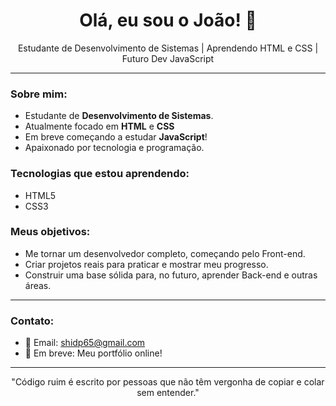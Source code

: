 <h1 align="center">Olá, eu sou o João! 👋</h1>

<p align="center">
Estudante de Desenvolvimento de Sistemas | Aprendendo HTML e CSS | Futuro Dev JavaScript
</p>

---

### Sobre mim:
- Estudante de **Desenvolvimento de Sistemas**.
- Atualmente focado em **HTML** e **CSS**
- Em breve começando a estudar **JavaScript**!
- Apaixonado por tecnologia e programação.

### Tecnologias que estou aprendendo:
- HTML5
- CSS3

### Meus objetivos:
- Me tornar um desenvolvedor completo, começando pelo Front-end.
- Criar projetos reais para praticar e mostrar meu progresso.
- Construir uma base sólida para, no futuro, aprender Back-end e outras áreas.

---

### Contato:
- 📧 Email: shidp65@gmail.com
- 🚀 Em breve: Meu portfólio online!

---

<p align="center">
  "Código ruim é escrito por pessoas que não têm vergonha de copiar e colar sem entender."
</p>
